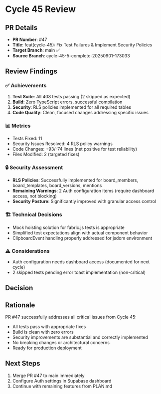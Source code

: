 # Cycle 45 Review

## PR Details
- **PR Number**: #47
- **Title**: feat(cycle-45): Fix Test Failures & Implement Security Policies
- **Target Branch**: main ✅
- **Source Branch**: cycle-45-5-complete-20250901-173033

## Review Findings

### ✅ Achievements
1. **Test Suite**: All 408 tests passing (2 skipped as expected)
2. **Build**: Zero TypeScript errors, successful compilation
3. **Security**: RLS policies implemented for all required tables
4. **Code Quality**: Clean, focused changes addressing specific issues

### 📊 Metrics
- Tests Fixed: 11
- Security Issues Resolved: 4 RLS policy warnings
- Code Changes: +93/-74 lines (net positive for test reliability)
- Files Modified: 2 (targeted fixes)

### 🔒 Security Assessment
- **RLS Policies**: Successfully implemented for board_members, board_templates, board_versions, mentions
- **Remaining Warnings**: 2 Auth configuration items (require dashboard access, not blocking)
- **Security Posture**: Significantly improved with granular access control

### 🏗️ Technical Decisions
- Mock hoisting solution for fabric.js tests is appropriate
- Simplified test expectations align with actual component behavior
- ClipboardEvent handling properly addressed for jsdom environment

### ⚠️ Considerations
- Auth configuration needs dashboard access (documented for next cycle)
- 2 skipped tests pending error toast implementation (non-critical)

## Decision

<!-- CYCLE_DECISION: APPROVED -->
<!-- ARCHITECTURE_NEEDED: NO -->
<!-- DESIGN_NEEDED: NO -->
<!-- BREAKING_CHANGES: NO -->

## Rationale
PR #47 successfully addresses all critical issues from Cycle 45:
- All tests pass with appropriate fixes
- Build is clean with zero errors
- Security improvements are substantial and correctly implemented
- No breaking changes or architectural concerns
- Ready for production deployment

## Next Steps
1. Merge PR #47 to main immediately
2. Configure Auth settings in Supabase dashboard
3. Continue with remaining features from PLAN.md